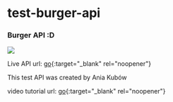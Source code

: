 # test-burger-api
<h3>Burger API :D</h3>

<img src="https://media.oneman.gr/onm-images/burger-38.jpg">

Live API url: [go](https://burger-api-theo.herokuapp.com/burgers){:target="_blank" rel="noopener"}

This test API was created by Ania Kubów

video tutorial url: [go](https://www.youtube.com/watch?v=FLnxgSZ0DG4){:target="_blank" rel="noopener"}

